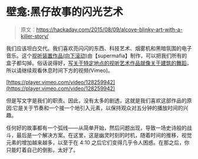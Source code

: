 # 壁龛:黑仔故事的闪光艺术

> 原文：<https://hackaday.com/2015/08/09/alcove-blinky-art-with-a-killer-story/>

我们应该坦白交代。我们喜欢亮闪闪的东西、科技艺术、烟雾机和黑暗氛围的电子音乐。这个[视听装置作品(向下滚动)](http://www.supermafia.com/index.html)由【supermafia】制作，可以把我们所有的盒子都勾掉。俗话说得好，[写关于特定地点的视听艺术作品就像关于建筑的舞蹈](http://quoteinvestigator.com/2010/11/08/writing-about-music/)，所以请继续观看休息时间下方的视频(Vimeo)。

[https://player.vimeo.com/video/128259942](https://player.vimeo.com/video/128259942)

但是写文字是我们的职责。因此，没有太多的剧透，这就是我们喜欢这部作品的原因:它是关于节奏和一个接一个地引入元素，以保持观众对五分钟的播放时间的兴趣。

任何好的故事都有一个弧线——从简单开始，然后问题出现，导致一场史诗般的战斗，最后是一个解决方案。在这里，这是幽灵时刻的时机，随着时间的推移，视觉元素的增加越来越多，以至于在 4:10 之后它们变得几乎令人困惑。在那之后，你只能盯着自己的倒影。太好了。
